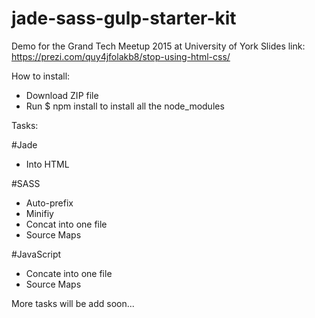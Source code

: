 # jade-sass-gulp-starter-kit

Demo for the Grand Tech Meetup 2015 at University of York
Slides link: https://prezi.com/quy4jfolakb8/stop-using-html-css/

How to install:
- Download ZIP file
- Run $ npm install to install all the node_modules

Tasks:

#Jade
- Into HTML

#SASS
- Auto-prefix
- Minifiy
- Concat into one file
- Source Maps

#JavaScript
- Concate into one file
- Source Maps

More tasks will be add soon...
